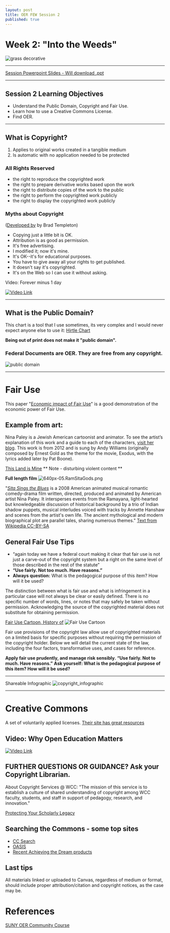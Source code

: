 ```yaml
---
layout: post
title: OER FEW Session 2
published: true
---
```


# Week 2:  "Into the Weeds"
![grass decorative]({{site.baseurl}}/Projects/grass-37282.svg)
___

[Session Powerpoint Slides - Will download .ppt](https://github.com/WhatLibrarian/WhatLibrarian.github.io/raw/master/Presentations/Session%202%20PPT.pptx) 
___

## Session 2 Learning Objectives
- Understand the Public Domain, Copyright and Fair Use.
- Learn how to use a Creative Commons License. 
- Find OER.
____
## What is Copyright?
1. Applies to original works created in a tangible medium
2. Is automatic with no application needed to be protected

### All Rights Reserved
- the right to reproduce the copyrighted work
- the right to prepare derivative works based upon the work
- the right to distribute copies of the work to the public
- the right to perform the copyrighted work publicly
- the right to display the copyrighted work publicly


### Myths about Copyright
([Developed by](http://www.templetons.com/brad/copymyths.html) by Brad Templeton)
- Copying just a little bit is OK.
- Attribution is as good as permission.
- It's free advertising.
- I modified it; now it's mine.
- It's OK--it's for educational purposes.
- You have to give away all your rights to get published.
- It doesn't say it's copyrighted.
- It's on the Web so I can use it without asking.


Video: Forever minus 1 day

[![Video Link](http://img.youtube.com/vi/tk862BbjWx4/0.jpg)](https://www.youtube.com/watch?v=tk862BbjWx4)

___
## What is the Public Domain?

This chart is a tool that I use sometimes, its very complex and I would never expect anyone else to use it: [Hirtle Chart](https://copyright.cornell.edu/publicdomain)  

**Being out of print does not make it "public domain".**

### Federal Documents are OER.  They are free from any copyright.

![public domain](https://law.duke.edu/images/cspd/thepublicdomain_2016new.png)
____

# Fair Use

This paper "[Economic impact of Fair Use](https://www.ccianet.org/wp-content/uploads/2017/06/Fair-Use-in-the-U.S.-Economy-2017.pdf)" is a good demonstration of the economic power of Fair Use.

## Example from art:
Nina Paley is a Jewish American cartoonist and animator. To see the artist’s explanation of this work and a guide to each of the characters, [visit her blog](http://blog.ninapaley.com/2012/10/01/this-land-is-mine/). This work is from 2012 and is sung by Andy Williams (originally composed by Ernest Gold as the theme for the movie, Exodus, with the lyrics added later by Pat Boone).

[This Land is Mine](https://player.vimeo.com/video/50531435)
** Note - disturbing violent content **

**Full length film**
![640px-05.RamSitaGods.png]({{site.baseurl}}/_posts/640px-05.RamSitaGods.png)

"[_Sita Sings the Blues_](https://www.youtube.com/watch?v=RzTg7YXuy34) is a 2008 American animated musical romantic comedy-drama film written, directed, produced and animated by American artist Nina Paley. It intersperses events from the Ramayana, light-hearted but knowledgeable discussion of historical background by a trio of Indian shadow puppets, musical interludes voiced with tracks by Annette Hanshaw and scenes from the artist's own life. The ancient mythological and modern biographical plot are parallel tales, sharing numerous themes." [Text from Wikipedia CC-BY-SA](https://en.wikipedia.org/wiki/Sita_Sings_the_Blues)

## General Fair Use Tips

- “again today we have a federal court making it clear that fair use is not just a carve-out of the copyright system but a right on the same level of those described in the rest of the statute”
- **“Use fairly. Not too much. Have reasons.”**
- **Always question:** What is the pedagogical purpose of this item? How will it be used?

The distinction between what is fair use and what is infringement in a particular case will not always be clear or easily defined. There is no specific number of words, lines, or notes that may safely be taken without permission. Acknowledging the source of the copyrighted material does not substitute for obtaining permission.

[Fair Use Cartoon, History of](http://www.jrocheworkshop.com/2184125-the-origin-of-u-s-fair-use)
![Fair Use Cartoon]({{site.baseurl}}/Projects/fairuseorigian.PNG)

Fair use provisions of the copyright law allow use of copyrighted materials on a limited basis for specific purposes without requiring the permission of the copyright holder. Below we will detail the current state of the law, including the four factors, transformative uses, and cases for reference.

**Apply fair use prudently, and manage risk sensibly.**
**“Use fairly. Not to much. Have reasons.”**
**Ask yourself: What is the pedagogical purpose of this item? How will it be used?**

___
Shareable Infographic
![copyright_infographic]({{site.baseurl}}/images/infographic_copyright.png)
____
# Creative Commons

A set of voluntarily applied licenses.  [Their site has great resources](https://creativecommons.org/)

## Video: Why Open Education Matters
[![Video Link](http://img.youtube.com/vi/gJWbVt2Nc-I/0.jpg)](https://www.youtube.com/watch?v=gJWbVt2Nc-I)

## FURTHER QUESTIONS OR GUIDANCE? Ask your Copyright Librarian.

About Copyright Services @ WCC: "The mission of this service is to establish a culture of shared understanding of copyright among WCC faculty, students, and staff in support of pedagogy, research, and innovation."

[Protecting Your Scholarly Legacy](https://copyright.columbia.edu/faculty/managing-faculty-copyright.html)


## Searching the Commons - some top sites

* [CC Search](https://ccsearch.creativecommons.org)
* [OASIS](https://oasis.geneseo.edu/)
* [Recent Achieving the Dream products](https://courses.lumenlearning.com/catalog/achievingthedream)

## Last tips
All materials linked or uploaded to Canvas, regardless of medium or format, should include proper attribution/citation and copyright notices, as the case may be.

# References
[SUNY OER Community Course](http://commons.suny.edu/sunyoercommunitycourse/identifying-finding-adopting-oer/reviewing-types-of-oer/)
